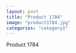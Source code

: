 ```yaml
---
layout: post
title: "Product 1784"
image: "product1784.jpg"
categories: "category1"
---
```

Product 1784
